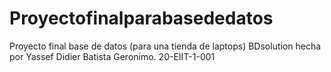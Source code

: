 # Proyectofinalparabasededatos
Proyecto final base de datos (para una tienda de laptops) BDsolution hecha por Yassef Didier Batista Geronimo. 20-EIIT-1-001
